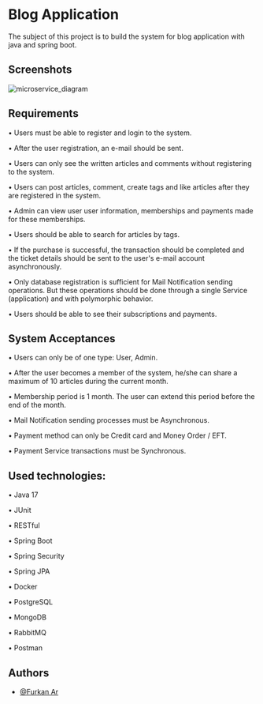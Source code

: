 
# Blog Application

The subject of this project is to build the system for blog application with java and spring boot.



## Screenshots


![microservice_diagram](https://github.com/FurkanAr/BlogApp/assets/63981707/114db51a-52aa-46de-9227-18a716576a86)

## Requirements

• Users must be able to register and login to the system.

• After the user registration, an e-mail should be sent.

• Users can only see the written articles and comments without registering to the system.

• Users can post articles, comment, create tags and like articles after they are registered in the system.

• Admin can view user user information, memberships and payments made for these memberships.

• Users should be able to search for articles by tags.

• If the purchase is successful, the transaction should be completed and the ticket details should be sent to the user's e-mail account asynchronously.

• Only database registration is sufficient for Mail Notification sending operations. But these operations should be done through a single Service (application) and with polymorphic behavior.

• Users should be able to see their subscriptions and payments.
## System Acceptances

• Users can only be of one type: User, Admin.

• After the user becomes a member of the system, he/she can share a maximum of 10 articles during the current month.

• Membership period is 1 month. The user can extend this period before the end of the month.

• Mail Notification sending processes must be Asynchronous.

• Payment method can only be Credit card and Money Order / EFT.

• Payment Service transactions must be Synchronous.
## Used technologies:

• Java 17

• JUnit

• RESTful

• Spring Boot

• Spring Security

• Spring JPA

• Docker

• PostgreSQL

• MongoDB

• RabbitMQ

• Postman

## Authors

- [@Furkan Ar](https://www.github.com/FurkanAr)
